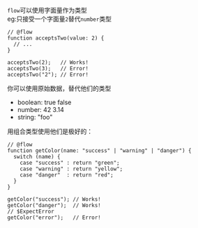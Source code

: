 `flow`可以使用字面量作为类型  
eg:只接受一个字面量`2`替代`number`类型
```
// @flow
function acceptsTwo(value: 2) {
  // ...
}

acceptsTwo(2);   // Works!
acceptsTwo(3);   // Error!
acceptsTwo("2"); // Error!
```
你可以使用原始数据，替代他们的类型
* boolean: true false
* number: 42 3.14
* string: "foo"

用组合类型使用他们是极好的：
```
// @flow
function getColor(name: "success" | "warning" | "danger") {
  switch (name) {
    case "success" : return "green";
    case "warning" : return "yellow";
    case "danger"  : return "red";
  }
}

getColor("success"); // Works!
getColor("danger");  // Works!
// $ExpectError
getColor("error");   // Error!
```